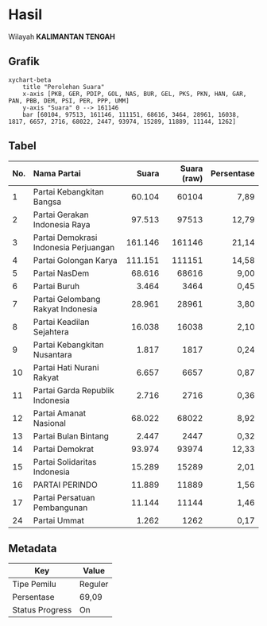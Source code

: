 # Hasil

Wilayah **KALIMANTAN TENGAH**

## Grafik

```mermaid
xychart-beta
    title "Perolehan Suara"
    x-axis [PKB, GER, PDIP, GOL, NAS, BUR, GEL, PKS, PKN, HAN, GAR, PAN, PBB, DEM, PSI, PER, PPP, UMM]
    y-axis "Suara" 0 --> 161146
    bar [60104, 97513, 161146, 111151, 68616, 3464, 28961, 16038, 1817, 6657, 2716, 68022, 2447, 93974, 15289, 11889, 11144, 1262]
```

## Tabel

| No. | Nama Partai                           | Suara   | Suara (raw) | Persentase |
|:--- |:------------------------------------- | -------:| -----------:| ----------:|
| 1   | Partai Kebangkitan Bangsa             | 60.104  | 60104       | 7,89       |
| 2   | Partai Gerakan Indonesia Raya         | 97.513  | 97513       | 12,79      |
| 3   | Partai Demokrasi Indonesia Perjuangan | 161.146 | 161146      | 21,14      |
| 4   | Partai Golongan Karya                 | 111.151 | 111151      | 14,58      |
| 5   | Partai NasDem                         | 68.616  | 68616       | 9,00       |
| 6   | Partai Buruh                          | 3.464   | 3464        | 0,45       |
| 7   | Partai Gelombang Rakyat Indonesia     | 28.961  | 28961       | 3,80       |
| 8   | Partai Keadilan Sejahtera             | 16.038  | 16038       | 2,10       |
| 9   | Partai Kebangkitan Nusantara          | 1.817   | 1817        | 0,24       |
| 10  | Partai Hati Nurani Rakyat             | 6.657   | 6657        | 0,87       |
| 11  | Partai Garda Republik Indonesia       | 2.716   | 2716        | 0,36       |
| 12  | Partai Amanat Nasional                | 68.022  | 68022       | 8,92       |
| 13  | Partai Bulan Bintang                  | 2.447   | 2447        | 0,32       |
| 14  | Partai Demokrat                       | 93.974  | 93974       | 12,33      |
| 15  | Partai Solidaritas Indonesia          | 15.289  | 15289       | 2,01       |
| 16  | PARTAI PERINDO                        | 11.889  | 11889       | 1,56       |
| 17  | Partai Persatuan Pembangunan          | 11.144  | 11144       | 1,46       |
| 24  | Partai Ummat                          | 1.262   | 1262        | 0,17       |


## Metadata

| Key             | Value   |
| --------------- | ------- |
| Tipe Pemilu     | Reguler |
| Persentase      | 69,09   |
| Status Progress | On      |



